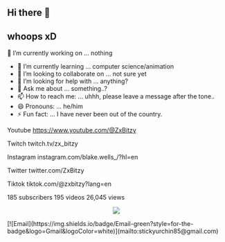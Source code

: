 ## Hi there 👋
## whoops xD
🔭 I’m currently working on ... nothing
- 🌱 I’m currently learning ... computer science/animation
- 👯 I’m looking to collaborate on ... not sure yet
- 🤔 I’m looking for help with ... anything?
- 💬 Ask me about ... something..?
- 📫 How to reach me: ... uhhh, please leave a message after the tone..
- 😄 Pronouns: ... he/him
- ⚡ Fun fact: ... I have never been out of the country.

Youtube
https://www.youtube.com/@ZxBitzy

Twitch
twitch.tv/zx_bitzy

Instagram
instagram.com/blake.wells_/?hl=en

Twitter
twitter.com/ZxBitzy

Tiktok
tiktok.com/@zxbitzy?lang=en

185 subscribers
195 videos
26,045 views
<p align="center"><img src="https://i.giphy.com/RThN0hOS2GO4M.gif" /></p>
[![Email](https://img.shields.io/badge/Email-green?style=for-the-badge&logo=Gmail&logoColor=white)](mailto:stickyurchin85@gmail.com)
<!--
**ZxBitzy/ZxBitzy** is a ✨ _special_ ✨ repository because its `README.md` (this file) appears on your GitHub profile.
